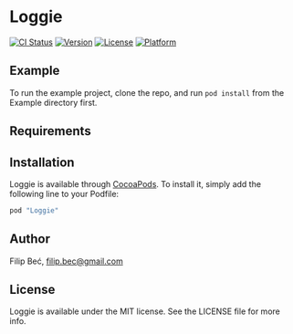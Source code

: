 # Loggie

[![CI Status](http://img.shields.io/travis/infinum/iOS-Loggie.svg?style=flat)](https://travis-ci.org/infinum/iOS-Loggie)
[![Version](https://img.shields.io/cocoapods/v/Loggie.svg?style=flat)](http://cocoapods.org/pods/Loggie)
[![License](https://img.shields.io/cocoapods/l/Loggie.svg?style=flat)](http://cocoapods.org/pods/Loggie)
[![Platform](https://img.shields.io/cocoapods/p/Loggie.svg?style=flat)](http://cocoapods.org/pods/Loggie)

## Example

To run the example project, clone the repo, and run `pod install` from the Example directory first.

## Requirements

## Installation

Loggie is available through [CocoaPods](http://cocoapods.org). To install
it, simply add the following line to your Podfile:

```ruby
pod "Loggie"
```

## Author

Filip Beć, filip.bec@gmail.com

## License

Loggie is available under the MIT license. See the LICENSE file for more info.
